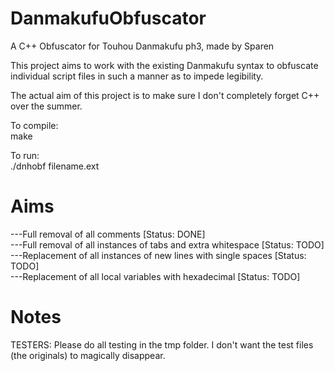 # DanmakufuObfuscator
A C++ Obfuscator for Touhou Danmakufu ph3, made by Sparen

This project aims to work with the existing Danmakufu syntax to obfuscate individual script files in such a manner as to impede legibility.

The actual aim of this project is to make sure I don't completely forget C++ over the summer.

To compile:		<br>
    make

To run:			<br>
    ./dnhobf filename.ext

# Aims
---Full removal of all comments [Status: DONE]						<br>
---Full removal of all instances of tabs and extra whitespace [Status: TODO]		<br>
---Replacement of all instances of new lines with single spaces  [Status: TODO]		<br>
---Replacement of all local variables with hexadecimal [Status: TODO]			<br>

# Notes
TESTERS: Please do all testing in the tmp folder. I don't want the test files (the originals) to magically disappear.<br>